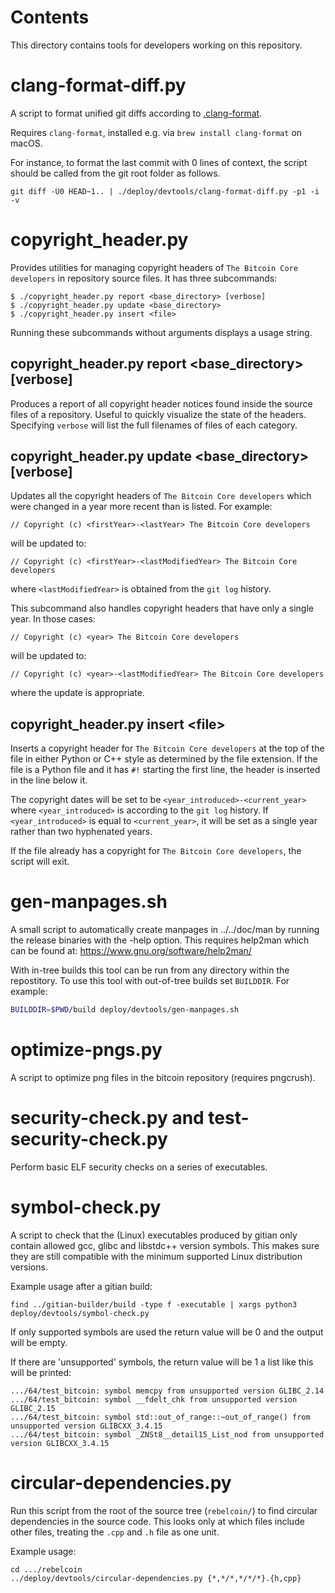 Contents
========
This directory contains tools for developers working on this repository.

clang-format-diff.py
===================

A script to format unified git diffs according to [.clang-format](../../rebelcoin/.clang-format).

Requires `clang-format`, installed e.g. via `brew install clang-format` on macOS.

For instance, to format the last commit with 0 lines of context,
the script should be called from the git root folder as follows.

```
git diff -U0 HEAD~1.. | ./deploy/devtools/clang-format-diff.py -p1 -i -v
```

copyright\_header.py
====================

Provides utilities for managing copyright headers of `The Bitcoin Core
developers` in repository source files. It has three subcommands:

```
$ ./copyright_header.py report <base_directory> [verbose]
$ ./copyright_header.py update <base_directory>
$ ./copyright_header.py insert <file>
```
Running these subcommands without arguments displays a usage string.

copyright\_header.py report \<base\_directory\> [verbose]
---------------------------------------------------------

Produces a report of all copyright header notices found inside the source files
of a repository. Useful to quickly visualize the state of the headers.
Specifying `verbose` will list the full filenames of files of each category.

copyright\_header.py update \<base\_directory\> [verbose]
---------------------------------------------------------
Updates all the copyright headers of `The Bitcoin Core developers` which were
changed in a year more recent than is listed. For example:
```
// Copyright (c) <firstYear>-<lastYear> The Bitcoin Core developers
```
will be updated to:
```
// Copyright (c) <firstYear>-<lastModifiedYear> The Bitcoin Core developers
```
where `<lastModifiedYear>` is obtained from the `git log` history.

This subcommand also handles copyright headers that have only a single year. In
those cases:
```
// Copyright (c) <year> The Bitcoin Core developers
```
will be updated to:
```
// Copyright (c) <year>-<lastModifiedYear> The Bitcoin Core developers
```
where the update is appropriate.

copyright\_header.py insert \<file\>
------------------------------------
Inserts a copyright header for `The Bitcoin Core developers` at the top of the
file in either Python or C++ style as determined by the file extension. If the
file is a Python file and it has  `#!` starting the first line, the header is
inserted in the line below it.

The copyright dates will be set to be `<year_introduced>-<current_year>` where
`<year_introduced>` is according to the `git log` history. If
`<year_introduced>` is equal to `<current_year>`, it will be set as a single
year rather than two hyphenated years.

If the file already has a copyright for `The Bitcoin Core developers`, the
script will exit.

gen-manpages.sh
===============

A small script to automatically create manpages in ../../doc/man by running the release binaries with the -help option.
This requires help2man which can be found at: https://www.gnu.org/software/help2man/

With in-tree builds this tool can be run from any directory within the
repostitory. To use this tool with out-of-tree builds set `BUILDDIR`. For
example:

```bash
BUILDDIR=$PWD/build deploy/devtools/gen-manpages.sh
```

optimize-pngs.py
================

A script to optimize png files in the bitcoin
repository (requires pngcrush).

security-check.py and test-security-check.py
============================================

Perform basic ELF security checks on a series of executables.

symbol-check.py
===============

A script to check that the (Linux) executables produced by gitian only contain
allowed gcc, glibc and libstdc++ version symbols. This makes sure they are
still compatible with the minimum supported Linux distribution versions.

Example usage after a gitian build:

    find ../gitian-builder/build -type f -executable | xargs python3 deploy/devtools/symbol-check.py

If only supported symbols are used the return value will be 0 and the output will be empty.

If there are 'unsupported' symbols, the return value will be 1 a list like this will be printed:

    .../64/test_bitcoin: symbol memcpy from unsupported version GLIBC_2.14
    .../64/test_bitcoin: symbol __fdelt_chk from unsupported version GLIBC_2.15
    .../64/test_bitcoin: symbol std::out_of_range::~out_of_range() from unsupported version GLIBCXX_3.4.15
    .../64/test_bitcoin: symbol _ZNSt8__detail15_List_nod from unsupported version GLIBCXX_3.4.15

circular-dependencies.py
========================

Run this script from the root of the source tree (`rebelcoin/`) to find circular dependencies in the source code.
This looks only at which files include other files, treating the `.cpp` and `.h` file as one unit.

Example usage:

    cd .../rebelcoin
    ../deploy/devtools/circular-dependencies.py {*,*/*,*/*/*}.{h,cpp}
